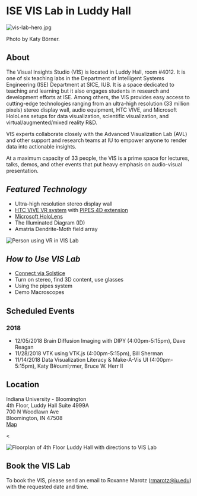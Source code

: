 ISE VIS Lab in Luddy Hall
=========================

![vis-lab-hero.jpg](images/teaching/vis-lab/vis-lab-hero.jpg)

Photo by Katy Börner.

About
-----

The Visual Insights Studio (VIS) is located in Luddy Hall, room #4012. It is one of six teaching labs in the Department of Intelligent Systems Engineering (ISE) Department at SICE, IUB. It is a space dedicated to teaching and learning but it also engages students in research and development efforts at ISE. Among others, the VIS provides easy access to cutting-edge technologies ranging from an ultra-high resolution (33 million pixels) stereo display wall, audio equipment, HTC VIVE, and Microsoft HoloLens setups for data visualization, scientific visualization, and virtual/augmented/mixed reality R&D.

  

VIS experts collaborate closely with the Advanced Visualization Lab (AVL) and other support and research teams at IU to empower anyone to render data into actionable insights.

  

At a maximum capacity of 33 people, the VIS is a prime space for lectures, talks, demos, and other events that put heavy emphasis on audio-visual presentation.

  

_Featured Technology_
---------------------

*   Ultra-high resolution stereo display wall
*   [HTC VIVE VR system](https://www.vive.com/eu/ "External link to HTC VIVE VR") with [PIPES 4D extension](http://www.cyutil.io/ "External link to PIPES 4d extension")
*   [Microsoft HoloLens](https://www.microsoft.com/en-us/hololens "External link to Microsoft")
*   The Illuminated Diagram (ID)
*   Amatria Dendrite-Moth field array

  

![Person using VR in VIS Lab](images/teaching/vis-lab/person-using-vr.gif)

  
  

_How to Use VIS Lab_
--------------------

*   [Connect via Solstice](https://kb.iu.edu/d/aogn "Link to handout")
*   Turn on stereo, find 3D content, use glasses
*   Using the pipes system
*   Demo Macroscopes

  

Scheduled Events
----------------

  

### 2018

*   12/05/2018 Brain Diffusion Imaging with DIPY (4:00pm-5:15pm), Dave Reagan
*   11/28/2018 VTK using VTK.js (4:00pm-5:15pm), Bill Sherman
*   11/14/2018 Data Visualization Literacy & Make-A-Vis UI (4:00pm-5:15pm), Katy B#ouml;rmer, Bruce W. Herr II

  

Location
--------

Indiana University - Bloomington  
4th Floor, Luddy Hall Suite 4999A  
700 N Woodlawn Ave  
Bloomington, IN 47508  
[Map](https://www.google.com/maps/place/700+N+Woodlawn+Ave,+Bloomington,+IN+47408/@39.1727252,-86.5254832,17z/data=!3m1!4b1!4m5!3m4!1s0x886c66c65f4d63b5:0x3bcf5bdb645b9cfb!8m2!3d39.1727252!4d-86.5232945)

<

![Floorplan of 4th Floor Luddy Hall with directions to VIS Lab](images/teaching/vis-lab/floorplan.png)

Book the VIS Lab
----------------

  

To book the VIS, please send an email to Roxanne Marotz ([rmarotz@iu.edu](mailto:rmarotz@iu.edu "Email Roxanne Marotz to schedule the VIS Lab")) with the requested date and time.